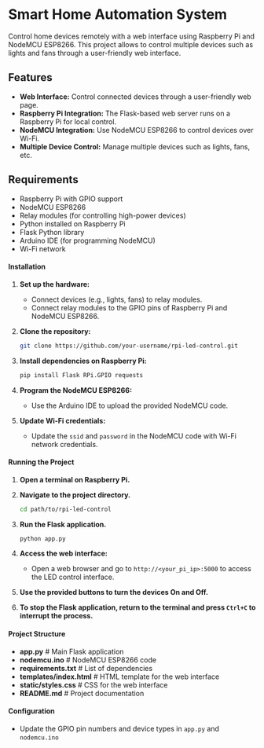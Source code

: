 # Smart Home Automation System

Control home devices remotely with a web interface using Raspberry Pi and NodeMCU ESP8266. This project allows to control multiple devices such as lights and fans through a user-friendly web interface.

## Features

- **Web Interface:** Control connected devices through a user-friendly web page.
- **Raspberry Pi Integration:** The Flask-based web server runs on a Raspberry Pi for local control.
- **NodeMCU Integration:** Use NodeMCU ESP8266 to control devices over Wi-Fi.
- **Multiple Device Control:** Manage multiple devices such as lights, fans, etc.

## Requirements

- Raspberry Pi with GPIO support
- NodeMCU ESP8266
- Relay modules (for controlling high-power devices)
- Python installed on Raspberry Pi
- Flask Python library
- Arduino IDE (for programming NodeMCU)
- Wi-Fi network

#### Installation

1. **Set up the hardware:**
   - Connect devices (e.g., lights, fans) to relay modules.
   - Connect relay modules to the GPIO pins of Raspberry Pi and NodeMCU ESP8266.

2. **Clone the repository:**
    ```bash
    git clone https://github.com/your-username/rpi-led-control.git
    ```

3. **Install dependencies on Raspberry Pi:**
    ```bash
    pip install Flask RPi.GPIO requests
    ```

4. **Program the NodeMCU ESP8266:**
   - Use the Arduino IDE to upload the provided NodeMCU code.

5. **Update Wi-Fi credentials:**
   - Update the `ssid` and `password` in the NodeMCU code with Wi-Fi network credentials.

#### Running the Project

1. **Open a terminal on Raspberry Pi.**

2. **Navigate to the project directory.**
    ```bash
    cd path/to/rpi-led-control
    ```

3. **Run the Flask application.**
    ```bash
    python app.py
    ```

4. **Access the web interface:**
   - Open a web browser and go to `http://<your_pi_ip>:5000` to access the LED control interface.

5. **Use the provided buttons to turn the devices On and Off.**

6. **To stop the Flask application, return to the terminal and press `Ctrl+C` to interrupt the process.**

#### Project Structure

- **app.py**                  # Main Flask application
- **nodemcu.ino**             # NodeMCU ESP8266 code
- **requirements.txt**        # List of dependencies
- **templates/index.html**    # HTML template for the web interface
- **static/styles.css**       # CSS for the web interface
- **README.md**               # Project documentation

#### Configuration

- Update the GPIO pin numbers and device types in `app.py` and `nodemcu.ino`
